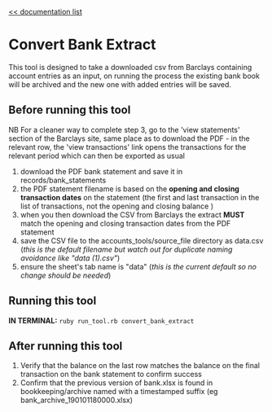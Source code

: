 [<< documentation list](../../README.md)

# Convert Bank Extract

This tool is designed to take a downloaded csv from Barclays containing account entries as an input, on running the process the existing bank book will be archived and the new one with added entries will be saved.

## Before running this tool

NB For a cleaner way to complete step 3, go to the 'view statements' section of the Barclays site, same place as to download the PDF - in the relevant row, the 'view transactions' link opens the transactions for the relevant period which can then be exported as usual

1. download the PDF bank statement and save it in records/bank_statements
2. the PDF statement filename is based on the **opening and closing transaction dates** on the statement (the first and last transaction in the list of transactions, not the opening and closing balance )
3. when you then download the CSV from Barclays the extract **MUST** match the opening and closing transaction dates from the PDF statement
4. save the CSV file to the accounts_tools/source_file directory as data.csv (*this is the default filename but watch out for duplicate naming avoidance like "data (1).csv"*)
5. ensure the sheet's tab name is "data" (*this is the current default so no change should be needed*)

## Running this tool
**IN TERMINAL:** `ruby run_tool.rb convert_bank_extract`

## After running this tool

1. Verify that the balance on the last row matches the balance on the final transaction on the bank statement to confirm success
2. Confirm that the previous version of bank.xlsx is found in bookkeeping/archive named with a timestamped suffix (eg bank_archive_190101180000.xlsx)
